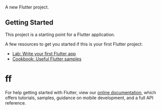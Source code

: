 
A new Flutter project.

## Getting Started

This project is a starting point for a Flutter application.

A few resources to get you started if this is your first Flutter project:

- [Lab: Write your first Flutter app](https://flutter.dev/docs/get-started/codelab)
- [Cookbook: Useful Flutter samples](https://flutter.dev/docs/cookbook)
# ff

For help getting started with Flutter, view our
[online documentation](https://flutter.dev/docs), which offers tutorials,
samples, guidance on mobile development, and a full API reference.
